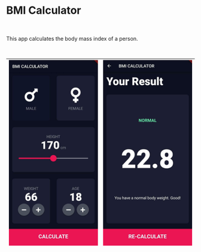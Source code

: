 # BMI Calculator

<br>

This app calculates the body mass index of a person.

<br>

![alt](https://github.com/1psrishti/BMI-Calculator/blob/master/images/main.jpeg?raw=true) | ![alt](https://github.com/1psrishti/BMI-Calculator/blob/master/images/result.jpeg?raw=true)
----- | -----
